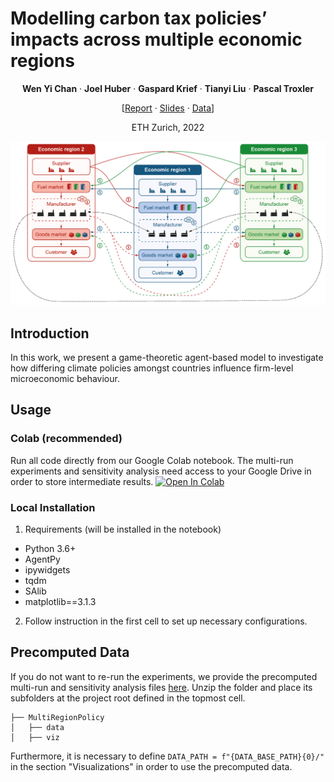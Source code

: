 ﻿# Modelling carbon tax policies’ impacts across multiple economic regions
 <p align="center">
    <strong>Wen Yi Chan</strong>
    ·
    <strong>Joel Huber</strong>
    ·
    <strong>Gaspard Krief</strong>
    ·
    <strong>Tianyi Liu</strong>
    ·
    <strong>Pascal Troxler</strong>
  </p>
 <p align="center">
    [<a href="MultiRegionPolicy_slides.pdf">Report</a> · <a href="MultiRegionPolicy_slides.pdf">Slides</a> · <a href="https://polybox.ethz.ch/index.php/s/HHGcSP2knsZ4jA5">Data</a>]
</a>
</p>
 <p align="center">
    ETH Zurich, 2022
</p>

![overview](./docs/overview.png)

## Introduction
In this work, we present a game-theoretic agent-based model to investigate how differing climate
policies amongst countries influence firm-level microeconomic
behaviour. 
## Usage

### Colab (recommended)
Run all code directly from our Google Colab notebook. The multi-run experiments and sensitivity analysis need access to your Google Drive in order to store intermediate results.
<a target="_blank" href="https://colab.research.google.com/github/troxlepa/MultiRegionPolicy/blob/main/MultiRegionPolicy.ipynb">
  <img src="https://colab.research.google.com/assets/colab-badge.svg" alt="Open In Colab"/>
</a>

### Local Installation
1. Requirements (will be installed in the notebook)

- Python 3.6+
- AgentPy
- ipywidgets
- tqdm
- SAlib
- matplotlib==3.1.3

2. Follow instruction in the first cell to set up necessary configurations.

## Precomputed Data

If you do not want to re-run the experiments, we provide the precomputed multi-run and sensitivity analysis files <a target="_blank" href="https://polybox.ethz.ch/index.php/s/HHGcSP2knsZ4jA5">here</a>. Unzip the folder and place its subfolders at the project root defined in the topmost cell.

```
├── MultiRegionPolicy
│   ├── data
│   ├── viz
```

Furthermore, it is necessary to define ```DATA_PATH = f"{DATA_BASE_PATH}{0}/"``` in the section "Visualizations" in order to use the precomputed data.